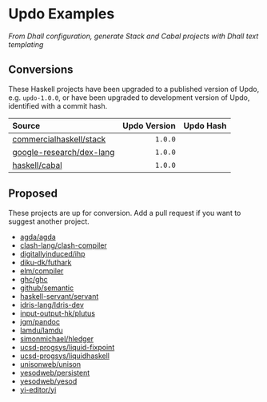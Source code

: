 # Updo Examples

_From Dhall configuration, generate Stack and Cabal projects with Dhall text templating_

## Conversions

These Haskell projects have been upgraded to a published version of Updo, e.g.
`updo-1.0.0`, or have been upgraded to development version of Updo, identified
with a commit hash.

| Source | Updo Version | Updo Hash |
| :- | -:| :-: |
| [commercialhaskell/stack](https://github.com/up-do/stack) | `1.0.0` | |
| [google-research/dex-lang](https://github.com/up-do/dex-lang) | `1.0.0` | |
| [haskell/cabal](https://github.com/up-do/cabal) | `1.0.0` | |

## Proposed

These projects are up for conversion. Add a pull request if you want to suggest
another project.

* [agda/agda](https://github.com/agda/agda)
* [clash-lang/clash-compiler](https://github.com/clash-lang/clash-compiler)
* [digitallyinduced/ihp](https://github.com/digitallyinduced/ihp)
* [diku-dk/futhark](https://github.com/diku-dk/futhark)
* [elm/compiler](https://github.com/elm/compiler)
* [ghc/ghc](https://github.com/ghc/ghc)
* [github/semantic](https://github.com/github/semantic)
* [haskell-servant/servant](https://github.com/haskell-servant/servant)
* [idris-lang/Idris-dev](https://github.com/idris-lang/Idris-dev)
* [input-output-hk/plutus](https://github.com/input-output-hk/plutus)
* [jgm/pandoc](https://github.com/jgm/pandoc)
* [lamdu/lamdu](https://github.com/lamdu/lamdu)
* [simonmichael/hledger](https://github.com/simonmichael/hledger)
* [ucsd-progsys/liquid-fixpoint](https://github.com/ucsd-progsys/liquid-fixpoint)
* [ucsd-progsys/liquidhaskell](https://github.com/ucsd-progsys/liquidhaskell)
* [unisonweb/unison](https://github.com/unisonweb/unison/)
* [yesodweb/persistent](https://github.com/yesodweb/persistent)
* [yesodweb/yesod](https://github.com/yesodweb/yesod)
* [yi-editor/yi](https://github.com/yi-editor/yi)

